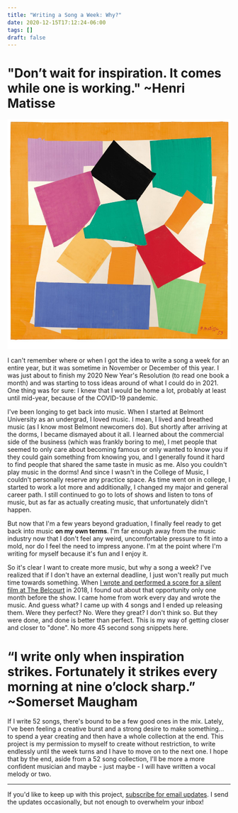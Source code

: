 ```yaml
---
title: "Writing a Song a Week: Why?"
date: 2020-12-15T17:12:24-06:00
tags: []
draft: false
---
```

# "Don’t wait for inspiration. It comes while one is working." ~Henri Matisse
![The Snail by Henri Matisse](https://github.com/adriennefranke/writingasongaweek/blob/main/assets/snail_matisse.jpg?raw=true)

I can't remember where or when I got the idea to write a song a week for an entire year, but it was sometime in November or December of this year. I was just about to finish my 2020 New Year's Resolution (to read one book a month) and was starting to toss ideas around of what I could do in 2021. One thing was for sure: I knew that I would be home a lot, probably at least until mid-year, because of the COVID-19 pandemic. 

I've been longing to get back into music. When I started at Belmont University as an undergrad, I loved music. I mean, I lived and breathed music (as I know most Belmont newcomers do). But shortly after arriving at the dorms, I became dismayed about it all. I learned about the commercial side of the business (which was frankly boring to me), I met people that seemed to only care about becoming famous or only wanted to know you if they could gain something from knowing you, and I generally found it hard to find people that shared the same taste in music as me. Also you couldn't play music in the dorms! And since I wasn't in the College of Music, I couldn't personally reserve any practice space. As time went on in college, I started to work a lot more and additionally, I changed my major and general career path. I still continued to go to lots of shows and listen to tons of music, but as far as actually creating music, that unfortunately didn't happen.

But now that I'm a few years beyond graduation, I finally feel ready to get back into music **on my own terms**. I'm far enough away from the music industry now that I don't feel any weird, uncomfortable pressure to fit into a mold, nor do I feel the need to impress anyone. I'm at the point where I'm writing for myself because it's fun and I enjoy it.

So it's clear I want to create more music, but why a song a week? I've realized that if I don't have an external deadline, I just won't really put much time towards something. When [I wrote and performed a score for a silent film at The Belcourt](https://adriennefranke.bandcamp.com/album/falling-leaves-original-motion-picture-soundtrack-live-at-the-belcourt-theater) in 2018, I found out about that opportunity only one month before the show. I came home from work every day and wrote the music. And guess what? I came up with 4 songs and I ended up releasing them. Were they perfect? No. Were they great? I don't think so. But they were done, and done is better than perfect. This is my way of getting closer and closer to "done". No more 45 second song snippets here.
# “I write only when inspiration strikes. Fortunately it strikes every morning at nine o’clock sharp.” ~Somerset Maugham

If I write 52 songs, there's bound to be a few good ones in the mix. Lately, I've been feeling a creative burst and a strong desire to make something... to spend a year creating and then have a whole collection at the end. This project is my permission to myself to create without restriction, to write endlessly until the week turns and I have to move on to the next one. I hope that by the end, aside from a 52 song collection, I'll be more a more confident musician and maybe - just maybe - I will have written a vocal melody or two.

* * *

If you'd like to keep up with this project, [subscribe for email updates](https://tinyletter.com/writingasongaweek). I send the updates occasionally, but not enough to overwhelm your inbox!